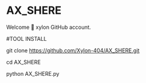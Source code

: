 # AX_SHERE
Welcome 🤗 xylon GitHub account.

#TOOL INSTALL

git clone https://github.com/Xylon-404/AX_SHERE.git


cd AX_SHERE


python AX_SHERE.py



